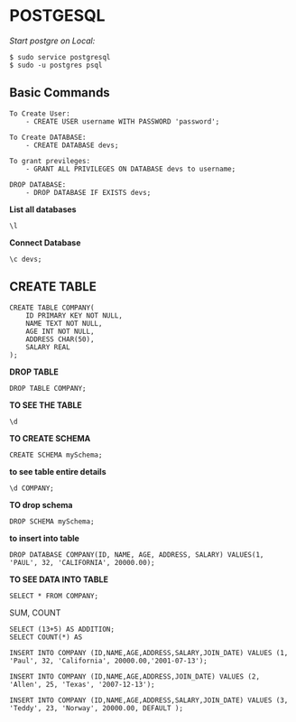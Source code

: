 # POSTGESQL

*Start postgre on Local:* 

```
$ sudo service postgresql
$ sudo -u postgres psql
```

## Basic Commands
```
To Create User:
    - CREATE USER username WITH PASSWORD 'password';

To Create DATABASE:
    - CREATE DATABASE devs;

To grant previleges:
    - GRANT ALL PRIVILEGES ON DATABASE devs to username;

DROP DATABASE:
    - DROP DATABASE IF EXISTS devs;
```

**List all databases**
```
\l
```

**Connect Database**
```
\c devs;
```

## CREATE TABLE

```
CREATE TABLE COMPANY(
    ID PRIMARY KEY NOT NULL,
    NAME TEXT NOT NULL,
    AGE INT NOT NULL,
    ADDRESS CHAR(50),
    SALARY REAL
);
```

**DROP TABLE**
```
DROP TABLE COMPANY;
```

**TO SEE THE TABLE**
```
\d
```

**TO CREATE SCHEMA**
```
CREATE SCHEMA mySchema;
```

**to see table entire details**
```
\d COMPANY;
```
**TO drop schema**
```
DROP SCHEMA mySchema;
```
**to insert into table**
```
DROP DATABASE COMPANY(ID, NAME, AGE, ADDRESS, SALARY) VALUES(1, 'PAUL', 32, 'CALIFORNIA', 20000.00);
```
**TO SEE DATA INTO TABLE**
```
SELECT * FROM COMPANY;
```
SUM, COUNT
```
SELECT (13+5) AS ADDITION;
SELECT COUNT(*) AS 
```

```
INSERT INTO COMPANY (ID,NAME,AGE,ADDRESS,SALARY,JOIN_DATE) VALUES (1, 'Paul', 32, 'California', 20000.00,'2001-07-13');

INSERT INTO COMPANY (ID,NAME,AGE,ADDRESS,JOIN_DATE) VALUES (2, 'Allen', 25, 'Texas', '2007-12-13');

INSERT INTO COMPANY (ID,NAME,AGE,ADDRESS,SALARY,JOIN_DATE) VALUES (3, 'Teddy', 23, 'Norway', 20000.00, DEFAULT );
```